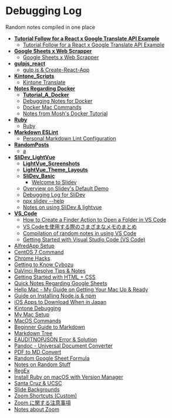 # Debugging Log
Random notes compiled in one place

<!-- markdownlint-disable MD007 -->
<!-- tree generated by markdown-notes-tree starts here -->

- [**Tutorial Follow for a React x Google Translate API Example**](GoogleTranslateAPI)
    - [Tutorial Follow for a React x Google Translate API Example](GoogleTranslateAPI/GoogleTranslateAPI.md)
- [**Google Sheets x Web Scrapper**](GSheets_WebScrapper)
    - [Google Sheets x Web Scrapper](GSheets_WebScrapper/GSheets_WebScrapper.md)
- [**gulpjs_react**](gulpjs_react)
    - [gulp.js & Create-React-App](gulpjs_react/gulpjs_react.md)
- [**Kintone_Scripts**](Kintone_Scripts)
    - [Kintone Translate](Kintone_Scripts/Kintone_Translate.md)
- [**Notes Regarding Docker**](Learning_Docker)
    - [**Tutorial_A_Docker**](Learning_Docker/Tutorial_A_Docker)
    - [Debugging Notes for Docker](Learning_Docker/Docker_Debugging.md)
    - [Docker Mac Commands](Learning_Docker/Docker_Mac_Commands.md)
    - [Notes from Mosh's Docker Tutorial](Learning_Docker/Tutorial_A_Notes.md)
- [**Ruby**](Learning_Ruby)
    - [Ruby](Learning_Ruby/Ruby.md)
- [**Markdown ESLint**](<Markdown ESLint>)
    - [Personal Markdown Lint Configuration](<Markdown ESLint/MarkdownESLint.md>)
- [**RandomPosts**](RandomPosts)
    - [a](RandomPosts/VS_Translator_Voice_Guide.md)
- [**SliDev_LightVue**](SliDev_LightVue)
    - [**LightVue_Screenshots**](SliDev_LightVue/LightVue_Screenshots)
    - [**LightVue_Theme_Layouts**](SliDev_LightVue/LightVue_Theme_Layouts)
    - [**SliDev_Basic**](SliDev_LightVue/SliDev_Basic)
        - [Welcome to Slidev](SliDev_LightVue/SliDev_Basic/Demo_slides.md)
    - [Overview on Slidev's Default Demo](SliDev_LightVue/SliDev_Basic.md)
    - [Debugging Log for SliDev](SliDev_LightVue/SliDev_Debugging_Log.md)
    - [npx slidev --help](SliDev_LightVue/SliDev_Help.md)
    - [Notes on using SliDev & lightvue](SliDev_LightVue/SliDev_LightVue.md)
- [**VS_Code**](VS_Code)
    - [How to Create a Finder Action to Open a Folder in VS Code](<VS_Code/Open in VS Code from Finder (Mac).md>)
    - [VS Codeを使用する際のさまざまなメモのまとめ](VS_Code/VS_Code_Notes_JP.md)
    - [Compilation of random notes in using VS Code](VS_Code/VS_Code_Notes.md)
    - [Getting Started with Visual Studio Code (VS Code)](VS_Code/VS_Code_Start.md)
- [AlfredApp Setup](AlfredApp_Setup.md)
- [CentOS 7 Command](centos7.md)
- [Chrome Hacks](Chrome.md)
- [Getting to Know Cybozu](Cybozu.md)
- [DaVinci Resolve Tips & Notes](DaVinchi_Resolve.md)
- [Getting Started with HTML + CSS](Getting_Started_Website.md)
- [Quick Notes Regarding Google Sheets](GoogleSheet.md)
- [Hello Mac - My Guide on Getting Your Mac Up & Ready](Hello_Mac.md)
- [Guide on Installing Node.js & npm](Install_Node.md)
- [iOS Apps to Download When in Japan](Japan_Apps.md)
- [Kintone Debugging](Kintone_Debugging.md)
- [My Mac Setup](Mac_Setup.md)
- [MacOS Commands <!-- omit in toc -->](MacOS_Commads.md)
- [Beginner Guide to Markdown](Markdown.md)
- [Markdown Tree](MarkdownTree.md)
- [EAUDITNOPJSON Error & Solution](npm_log.md)
- [Pandoc - Universal Document Converter](Pandoc.md)
- [PDF to MD Convert](PDF_To_MD.md)
- [Random Google Sheet Formula](Random_GSheet.md)
- [Notes on Random Stuff](Random.md)
- [RegEx](RegEx.md)
- [Install Ruby on macOS with Version Manager](Ruby.md)
- [Santa Cruz & UCSC](SantaCruz_UCSC.md)
- [Slide Backgrounds](Slide_Backgrounds.md)
- [Zoom Shortcuts (Custom)](Zoom_CheatSheet.md)
- [Zoom に関する注意事項](Zoom_JP.md)
- [Notes about Zoom](Zoom.md)

<!-- tree generated by markdown-notes-tree ends here -->
<!-- markdownlint-enable MD007 -->

